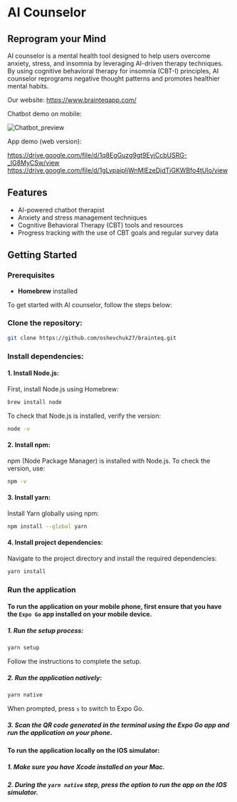 # AI Counselor
## Reprogram your Mind

AI counselor is a mental health tool designed to help users overcome anxiety, stress, and insomnia by leveraging AI-driven therapy techniques. By using cognitive behavioral therapy for insomnia (CBT-I) principles, AI counselor reprograms negative thought patterns and promotes healthier mental habits.

Our website: https://www.brainteqapp.com/

Chatbot demo on mobile:

![Chatbot_preview](https://github.com/user-attachments/assets/a50bb1e4-563a-4bab-9ca8-94b911ca92eb)


App demo (web version):

https://drive.google.com/file/d/1q8EgGuzg9gt9EyiCcbUSRG-_IG8MyCSw/view
https://drive.google.com/file/d/1gLvpaipIjWnMlEzeDjdTjGKWBfo4tUlo/view

## Features
- AI-powered chatbot therapist
- Anxiety and stress management techniques
- Cognitive Behavioral Therapy (CBT) tools and resources
- Progress tracking with the use of CBT goals and regular survey data

## Getting Started


### Prerequisites
- **Homebrew** installed

To get started with AI counselor, follow the steps below:

### Clone the repository:
   ```bash
   git clone https://github.com/oshevchuk27/brainteq.git
   ```

### Install dependencies:
#### 1. Install Node.js:
First, install Node.js using Homebrew:
```bash
brew install node
```
To check that Node.js is installed, verify the version:
```bash
node -v
```
#### 2. Install npm:
npm (Node Package Manager) is installed with Node.js. To check the version, use:
```bash
npm -v
```
#### 3. Install yarn:
Install Yarn globally using npm:
```bash
npm install --global yarn
```
#### 4. Install project dependencies:
Navigate to the project directory and install the required dependencies:
```bash
yarn install
```
### Run the application
#### To run the application on your mobile phone, first ensure that you have the `Expo Go` app installed on your mobile device.
##### 1. Run the setup process:
```bash
yarn setup
```
Follow the instructions to complete the setup.
##### 2. Run the application natively:
```bash
yarn native
```
When prompted, press `s` to switch to Expo Go.
##### 3. Scan the QR code generated in the terminal using the Expo Go app and run the application on your phone.

#### To run the application locally on the IOS simulator:
##### 1. Make sure you have Xcode installed on your Mac.
##### 2. During the `yarn native` step, press the option to run the app on the IOS simulator. 

